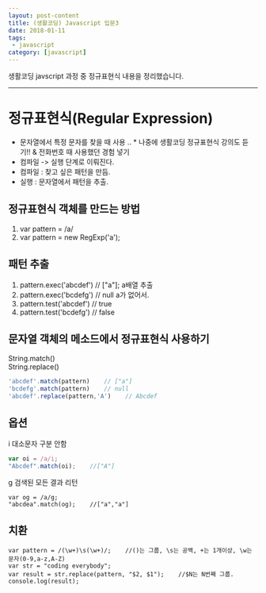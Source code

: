 ```yaml
---
layout: post-content
title: (생활코딩) Javascript 입문3
date: 2018-01-11
tags:
 - javascript
category: [javascript]
---
```


생활코딩 javscript 과정 중 정규표현식 내용을 정리했습니다.

---


# 정규표현식(Regular Expression)
- 문자열에서 특정 문자를 찾을 때 사용 .. * 나중에 생활코딩 정규표현식 강의도 듣기!! & 전화번호 때 사용했던 경험 넣기
- 컴파일 -> 실행 단계로 이뤄진다.
- 컴파일 : 찾고 싶은 패턴을 만듬.
- 실행 : 문자열에서 패턴을 추출.

## 정규표현식 객체를 만드는 방법
1) var pattern = /a/    
2) var pattern = new RegExp('a');

## 패턴 추출
1) pattern.exec('abcdef')    // ["a"]; a배열 추출    
2) pattern.exec('bcdefg')    // null a가 없어서.    
3) pattern.test('abcdef')     // true    
4) pattern.test('bcdefg')     // false

## 문자열 객체의 메소드에서 정규표현식 사용하기
String.match()    
String.replace()
```javascript
'abcdef'.match(pattern)    // ["a"]
'bcdefg'.match(pattern)    // null
'abcdef'.replace(pattern,'A')    // Abcdef
```

## 옵션
i 대소문자 구분 안함
```javascript
var oi = /a/i;
"Abcdef".match(oi);    //["A"]
```

g 검색된 모든 결과 리턴
```
var og = /a/g;
"abcdea".match(og);    //["a","a"]
```

## 치환
```
var pattern = /(\w+)\s(\w+)/;    //()는 그룹, \s는 공백, +는 1개이상, \w는 문자(0-9,a-z,A-Z)
var str = "coding everybody";
var result = str.replace(pattern, "$2, $1");    //$N는 N번째 그룹.
console.log(result);
```